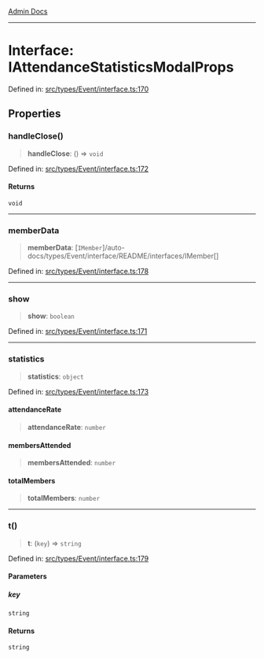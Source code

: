 [Admin Docs](/)

***

# Interface: IAttendanceStatisticsModalProps

Defined in: [src/types/Event/interface.ts:170](https://github.com/PalisadoesFoundation/talawa-admin/blob/main/src/types/Event/interface.ts#L170)

## Properties

### handleClose()

> **handleClose**: () => `void`

Defined in: [src/types/Event/interface.ts:172](https://github.com/PalisadoesFoundation/talawa-admin/blob/main/src/types/Event/interface.ts#L172)

#### Returns

`void`

***

### memberData

> **memberData**: [`IMember`]/auto-docs/types/Event/interface/README/interfaces/IMember[]

Defined in: [src/types/Event/interface.ts:178](https://github.com/PalisadoesFoundation/talawa-admin/blob/main/src/types/Event/interface.ts#L178)

***

### show

> **show**: `boolean`

Defined in: [src/types/Event/interface.ts:171](https://github.com/PalisadoesFoundation/talawa-admin/blob/main/src/types/Event/interface.ts#L171)

***

### statistics

> **statistics**: `object`

Defined in: [src/types/Event/interface.ts:173](https://github.com/PalisadoesFoundation/talawa-admin/blob/main/src/types/Event/interface.ts#L173)

#### attendanceRate

> **attendanceRate**: `number`

#### membersAttended

> **membersAttended**: `number`

#### totalMembers

> **totalMembers**: `number`

***

### t()

> **t**: (`key`) => `string`

Defined in: [src/types/Event/interface.ts:179](https://github.com/PalisadoesFoundation/talawa-admin/blob/main/src/types/Event/interface.ts#L179)

#### Parameters

##### key

`string`

#### Returns

`string`
